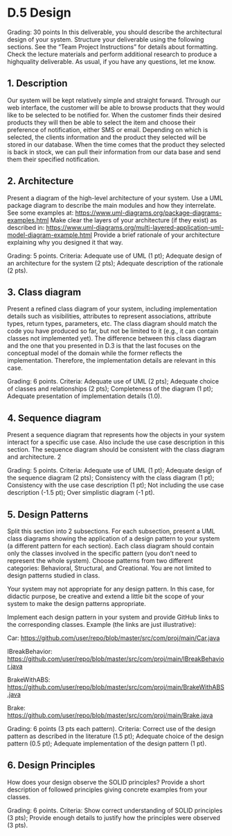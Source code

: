 # D.5 Design 

Grading: 30 points
In this deliverable, you should describe the architectural design of your system. Structure your
deliverable using the following sections. See the “Team Project Instructions” for details about
formatting. Check the lecture materials and perform additional research to produce a highquality deliverable. As usual, if you have any questions, let me know.

## 1. Description
Our system will be kept relatively simple and straight forward. Through our web interface, the customer will be able to browse products that they would like to be selected to be notified for. When the customer finds their desired products they will then be able to select the item and choose their preference of notification, either SMS or email. Depending on which is selected, the clients information and the product they selected will be stored in our database. When the time comes that the product they selected is back in stock, we can pull their information from our data base and send them their specified notification.

## 2. Architecture
Present a diagram of the high-level architecture of your system. Use a UML package diagram
to describe the main modules and how they interrelate. See some examples at:
https://www.uml-diagrams.org/package-diagrams-examples.html
Make clear the layers of your architecture (if they exist) as described in:
https://www.uml-diagrams.org/multi-layered-application-uml-model-diagram-example.html
Provide a brief rationale of your architecture explaining why you designed it that way.

Grading: 5 points. Criteria: Adequate use of UML (1 pt); Adequate design of an architecture
for the system (2 pts); Adequate description of the rationale (2 pts).

## 3. Class diagram
Present a refined class diagram of your system, including implementation details such as
visibilities, attributes to represent associations, attribute types, return types, parameters, etc.
The class diagram should match the code you have produced so far, but not be limited to it
(e.g., it can contain classes not implemented yet).
The difference between this class diagram and the one that you presented in D.3 is that the
last focuses on the conceptual model of the domain while the former reflects the
implementation. Therefore, the implementation details are relevant in this case.

Grading: 6 points. Criteria: Adequate use of UML (2 pts); Adequate choice of classes and
relationships (2 pts); Completeness of the diagram (1 pt); Adequate presentation of
implementation details (1.0).

## 4. Sequence diagram
Present a sequence diagram that represents how the objects in your system interact for a
specific use case. Also include the use case description in this section. The sequence diagram
should be consistent with the class diagram and architecture. 
2

Grading: 5 points. Criteria: Adequate use of UML (1 pt); Adequate design of the sequence
diagram (2 pts); Consistency with the class diagram (1 pt); Consistency with the use case
description (1 pt); Not including the use case description (-1.5 pt); Over simplistic diagram (-1
pt).

## 5. Design Patterns
Split this section into 2 subsections. For each subsection, present a UML class diagrams
showing the application of a design pattern to your system (a different pattern for each
section). Each class diagram should contain only the classes involved in the specific pattern
(you don’t need to represent the whole system). Choose patterns from two different
categories: Behavioral, Structural, and Creational. You are not limited to design patterns
studied in class.

Your system may not appropriate for any design pattern. In this case, for didactic purpose, be
creative and extend a little bit the scope of your system to make the design patterns
appropriate.

Implement each design pattern in your system and provide GitHub links to the
corresponding classes. Example (the links are just illustrative):

Car: https://github.com/user/repo/blob/master/src/com/proj/main/Car.java

IBreakBehavior: https://github.com/user/repo/blob/master/src/com/proj/main/IBreakBehavior.java

BrakeWithABS: https://github.com/user/repo/blob/master/src/com/proj/main/BrakeWithABS.java

Brake: https://github.com/user/repo/blob/master/src/com/proj/main/Brake.java

Grading: 6 points (3 pts each pattern). Criteria: Correct use of the design pattern as described
in the literature (1.5 pt); Adequate choice of the design pattern (0.5 pt); Adequate
implementation of the design pattern (1 pt).

## 6. Design Principles
How does your design observe the SOLID principles? Provide a short description of followed
principles giving concrete examples from your classes.

Grading: 6 points. Criteria: Show correct understanding of SOLID principles (3 pts); Provide
enough details to justify how the principles were observed (3 pts).
